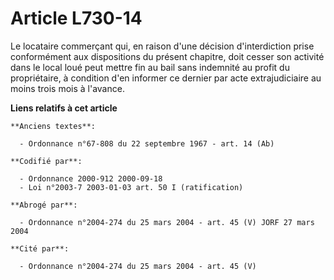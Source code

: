 # Article L730-14

Le locataire commerçant qui, en raison d'une décision d'interdiction prise conformément aux dispositions du présent chapitre,
doit cesser son activité dans le local loué peut mettre fin au bail sans indemnité au profit du propriétaire, à condition
d'en informer ce dernier par acte extrajudiciaire au moins trois mois à l'avance.

**Liens relatifs à cet article**

	**Anciens textes**:

	  - Ordonnance n°67-808 du 22 septembre 1967 - art. 14 (Ab)

	**Codifié par**:

	  - Ordonnance 2000-912 2000-09-18
	  - Loi n°2003-7 2003-01-03 art. 50 I (ratification)

	**Abrogé par**:

	  - Ordonnance n°2004-274 du 25 mars 2004 - art. 45 (V) JORF 27 mars 2004

	**Cité par**:

	  - Ordonnance n°2004-274 du 25 mars 2004 - art. 45 (V)

